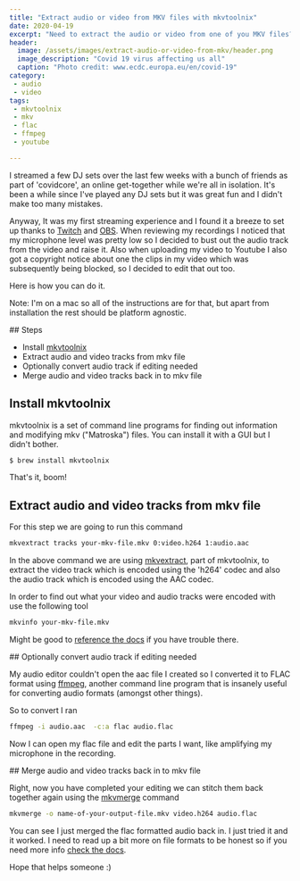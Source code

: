 ```yaml
---
title: "Extract audio or video from MKV files with mkvtoolnix"
date: 2020-04-19
excerpt: "Need to extract the audio or video from one of you MKV files? This is how you do it"
header:
  image: /assets/images/extract-audio-or-video-from-mkv/header.png
  image_description: "Covid 19 virus affecting us all"
  caption: "Photo credit: www.ecdc.europa.eu/en/covid-19"
category:
 - audio
 - video
tags:
 - mkvtoolnix
 - mkv
 - flac
 - ffmpeg
 - youtube

---
```


I streamed a few DJ sets over the last few weeks with a bunch of friends as part of 'covidcore', an online get-together while we're all in isolation. It's been a while since I've played any DJ sets but it was great fun and I didn't make too many mistakes.

Anyway, It was my first streaming experience and I found it a breeze to set up thanks to [Twitch][1] and [OBS][2]. When reviewing my recordings I noticed that my microphone level was pretty low so I decided to bust out the audio track from the video and raise it. Also when uploading my video to Youtube I also got a copyright notice about one the clips in my video which was subsequently being blocked, so I decided to edit that out too.


Here is how you can do it.

Note: I'm on a mac so all of the instructions are for that, but apart from installation the rest should be platform agnostic.

## Steps

* Install [mkvtoolnix][3]
* Extract audio and video tracks from mkv file
* Optionally convert audio track if editing needed
* Merge audio and video tracks back in to mkv file

## Install mkvtoolnix

mkvtoolnix is a set of command line programs for finding out information and modifying mkv ("Matroska") files. You can install it with a GUI but I didn't bother. 

```bash
$ brew install mkvtoolnix
```

That's it, boom!

## Extract audio and video tracks from mkv file

For this step we are going to run this command
```bash
mkvextract tracks your-mkv-file.mkv 0:video.h264 1:audio.aac
```

In the above command we are using [mkvextract][4], part of mkvtoolnix, to extract the video track which is encoded using the 'h264' codec and also the audio track which is encoded using the AAC codec. 

In order to find out what your video and audio tracks were encoded with use the following tool
```bash
mkvinfo your-mkv-file.mkv
```

Might be good to [reference the docs][4] if you have trouble there.

## Optionally convert audio track if editing needed

My audio editor couldn't open the aac file I created so I converted it to FLAC format using [ffmpeg][5], another command line program that is insanely useful for converting audio formats (amongst other things).

So to convert I ran
```bash
ffmpeg -i audio.aac  -c:a flac audio.flac
```

Now I can open my flac file and edit the parts I want, like amplifying my microphone in the recording. 

## Merge audio and video tracks back in to mkv file

Right, now you have completed your editing we can stitch them back together again using the [mkvmerge][6] command

```bash
mkvmerge -o name-of-your-output-file.mkv video.h264 audio.flac
```

You can see I just merged the flac formatted audio back in. I just tried it and it worked. I need to read up a bit more on file formats to be honest so if you need more info [check the docs][6]. 

Hope that helps someone :)



[1]:[https://www.twitch.tv/]
[2]:[https://obsproject.com/]
[3]:[https://mkvtoolnix.download]
[4]:[https://mkvtoolnix.download/doc/mkvextract.html]
[5]:[http://ffmpeg.org/documentation.html]
[6]:[https://mkvtoolnix.download/doc/mkvmerge.html]